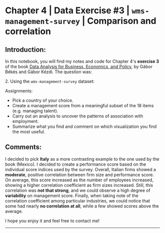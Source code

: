<h1>Chapter 4 | Data Exercise #3 | <code>wms-management-survey</code> | Comparison and correlation</h1>
<h2>Introduction:</h2>
<p>In this notebook, you will find my notes and code for Chapter 4's <b>exercise 3</b> of the book <a href="https://gabors-data-analysis.com/">Data Analysis for Business, Economics, and Policy</a>, by Gábor Békés and Gábor Kézdi. The question was: 
<p>2. Using the <code>wms-management-survey</code> dataset:</p>
<p>Assignments:</p>
<ul>
    <li>Pick a country of your choice.</li>
    <li>Create a management score from a meaningful subset of the 18 items (e.g. managing talent).</li>
    <li>Carry out an analysis to uncover the patterns of association with employment.</li>
    <li>Summarize what you find and comment on which visualization you find the most useful.</li>
</ul>

<h2>Comments:</h2>
<p>I decided to pick <b>Italy</b> as a more contrasting example to the one used by the book (Mexico). I decided to create a performance score based on the individual score indices used by the survey. Overall, Italian firms showed a <b>moderate</b>, positive correlation between firm size and performance score. On average, this score increased as the number of employees increased, showing a higher correlation coefficient as firm sizes increased. Still, this correlation was <b>not that strong</b>, and we could observe a high degree of <b>variability</b> on management score. Finally, when taking note of the correlation coefficient among particular industries, we could notice that some had nearly <b>no correlation at all</b>, while a few showed scores above the average.</p>

<p>I hope you enjoy it and feel free to contact me!</p>
<hr>